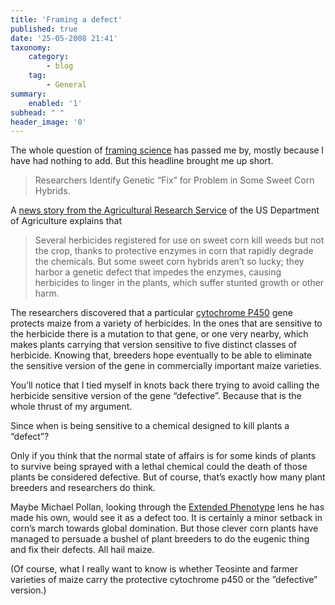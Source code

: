 ```yaml
---
title: 'Framing a defect'
published: true
date: '25-05-2008 21:41'
taxonomy:
    category:
        - blog
    tag:
        - General
summary:
    enabled: '1'
subhead: " "
header_image: '0'
---
```


The whole question of [framing science](https://gregladen.com/blog/2008/05/13/how-society-will-accept-ration/) has passed me by, mostly because I have had nothing to add. But this headline brought me up short.

> Researchers Identify Genetic “Fix” for Problem in Some Sweet Corn Hybrids.

A [news story from the Agricultural Research Service](https://www.ars.usda.gov/news-events/news/research-news/2008/researchers-identify-genetic-fix-for-problem-in-some-sweet-corn-hybrids/) of the US Department of Agriculture explains that

> Several herbicides registered for use on sweet corn kill weeds but not the crop, thanks to protective enzymes in corn that rapidly degrade the chemicals. But some sweet corn hybrids aren’t so lucky; they harbor a genetic defect that impedes the enzymes, causing herbicides to linger in the plants, which suffer stunted growth or other harm.

The researchers discovered that a particular [cytochrome P450](https://en.wikipedia.org/wiki/Cytochrome_P450) gene protects maize from a variety of herbicides. In the ones that are sensitive to the herbicide there is a mutation to that gene, or one very nearby, which makes plants carrying that version sensitive to five distinct classes of herbicide. Knowing that, breeders hope eventually to be able to eliminate the sensitive version of the gene in commercially important maize varieties.

You’ll notice that I tied myself in knots back there trying to avoid calling the herbicide sensitive version of the gene “defective”. Because that is the whole thrust of my argument.

Since when is being sensitive to a chemical designed to kill plants a “defect”?

Only if you think that the normal state of affairs is for some kinds of plants to survive being sprayed with a lethal chemical could the death of those plants be considered defective. But of course, that’s exactly how many plant breeders and researchers do think.

Maybe Michael Pollan, looking through the [Extended Phenotype](http://www.amazon.com/gp/redirect.html%3FASIN=0192880519%26tag=adriaantijsse-20%26lcode=xm2%26cID=2025%26ccmID=165953%26location=/Extended-Phenotype-Reach-Popular-Science/dp/0192880519%253FSubscriptionId=0PZ7TM66EXQCXFVTMTR2) lens he has made his own, would see it as a defect too. It is certainly a minor setback in corn’s march towards global domination. But those clever corn plants have managed to persuade a bushel of plant breeders to do the eugenic thing and fix their defects. All hail maize.

(Of course, what I really want to know is whether Teosinte and farmer varieties of maize carry the protective cytochrome p450 or the ”defective” version.)
